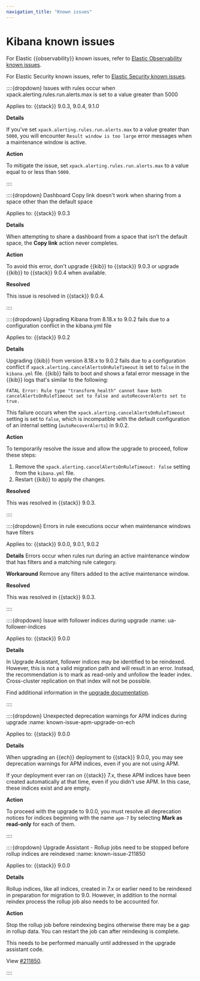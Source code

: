 ```yaml
---
navigation_title: "Known issues"
---
```


# Kibana known issues

For Elastic {{observability}} known issues, refer to [Elastic Observability known issues](docs-content://release-notes/elastic-observability/known-issues.md).

For Elastic Security known issues, refer to [Elastic Security known issues](docs-content://release-notes/elastic-security/known-issues.md).

::::{dropdown} Issues with rules occur when xpack.alerting.rules.run.alerts.max is set to a value greater than 5000

Applies to: {{stack}} 9.0.3, 9.0.4, 9.1.0

**Details**

If you've set `xpack.alerting.rules.run.alerts.max` to a value greater than `5000`, you will encounter `Result window is too large` error messages when a maintenance window is active.

**Action**

To mitigate the issue, set `xpack.alerting.rules.run.alerts.max` to a value equal to or less than `5000`.

::::

::::{dropdown} Dashboard Copy link doesn't work when sharing from a space other than the default space

Applies to: {{stack}} 9.0.3

**Details**

When attempting to share a dashboard from a space that isn't the default space, the **Copy link** action never completes.

**Action**

To avoid this error, don't upgrade {{kib}} to {{stack}} 9.0.3 or upgrade {{kib}} to {{stack}} 9.0.4 when available.

**Resolved**

This issue is resolved in {{stack}} 9.0.4.

::::

::::{dropdown} Upgrading Kibana from 8.18.x to 9.0.2 fails due to a configuration conflict in the kibana.yml file

Applies to: {{stack}} 9.0.2

**Details**

Upgrading {{kib}} from version 8.18.x to 9.0.2 fails due to a configuration conflict if `xpack.alerting.cancelAlertsOnRuleTimeout` is set to `false` in the `kibana.yml` file. {{kib}} fails to boot and shows a fatal error message in the {{kib}} logs that's similar to the following:

````
FATAL Error: Rule type "transform_health" cannot have both cancelAlertsOnRuleTimeout set to false and autoRecoverAlerts set to true.
````

This failure occurs when the `xpack.alerting.cancelAlertsOnRuleTimeout` setting is set to `false`, which is incompatible with the default configuration of an internal setting (`autoRecoverAlerts`) in 9.0.2.


**Action**

To temporarily resolve the issue and allow the upgrade to proceed, follow these steps:

1. Remove the `xpack.alerting.cancelAlertsOnRuleTimeout: false` setting from the `kibana.yml` file.
2. Restart {{kib}} to apply the changes.

**Resolved**

This was resolved in {{stack}} 9.0.3.

::::

::::{dropdown} Errors in rule executions occur when maintenance windows have filters

Applies to: {{stack}} 9.0.0, 9.0.1, 9.0.2

**Details** 
Errors occur when rules run during an active maintenance window that has filters and a matching rule category. 

**Workaround** 
Remove any filters added to the active maintenance window.

**Resolved**

This was resolved in {{stack}} 9.0.3.

::::

::::{dropdown} Issue with follower indices during upgrade
:name: ua-follower-indices

Applies to: {{stack}} 9.0.0

**Details**

In Upgrade Assistant, follower indices may be identified to be reindexed. However, this is not a valid migration path and will result in an error. Instead, the recommendation is to mark as read-only and unfollow the leader index. Cross-cluster replication on that index will not be possible.

Find additional information in the [upgrade documentation](docs-content://deploy-manage/upgrade/prepare-to-upgrade.md#upgrade-ccr-data-streams).

::::

::::{dropdown} Unexpected deprecation warnings for APM indices during upgrade
:name: known-issue-apm-upgrade-on-ech

Applies to: {{stack}} 9.0.0

**Details**

When upgrading an {{ech}} deployment to {{stack}} 9.0.0, you may see deprecation warnings for APM indices, even if you are not using APM.

If your deployment ever ran on {{stack}} 7.x, these APM indices have been created automatically at that time, even if you didn't use APM. In this case, these indices exist and are empty.

**Action**

To proceed with the upgrade to 9.0.0, you must resolve all deprecation notices for indices beginning with the name `apm-7` by selecting **Mark as read-only** for each of them.

::::

::::{dropdown} Upgrade Assistant - Rollup jobs need to be stopped before rollup indices are reindexed
:name: known-issue-211850

Applies to: {{stack}} 9.0.0

**Details**

Rollup indices, like all indices, created in 7.x or earlier need to be reindexed in preparation for migration to 9.0. However, in addition to the normal reindex process the rollup job also needs to be accounted for. 

**Action**

Stop the rollup job before reindexing begins otherwise there may be a gap in rollup data. You can restart the job can after reindexing is complete.

This needs to be performed manually until addressed in the upgrade assistant code.

View [#211850](https://github.com/elastic/kibana/issues/211850).

::::
